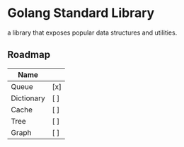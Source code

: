 # Golang Standard Library
 
a library that exposes popular data structures and utilities.

## Roadmap

| Name       |      |
|------------|------|
| Queue      | [x]  |
| Dictionary | [ ]  |
| Cache      | [ ]  |
| Tree       | [ ]  |
| Graph      | [ ]  |
